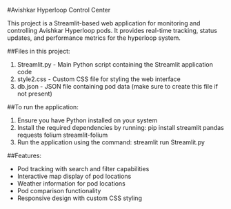 #Avishkar Hyperloop Control Center

This project is a Streamlit-based web application for monitoring and controlling Avishkar Hyperloop pods. It provides real-time tracking, status updates, and performance metrics for the hyperloop system.

##Files in this project:
1. Streamlit.py - Main Python script containing the Streamlit application code
2. style2.css - Custom CSS file for styling the web interface
3. db.json - JSON file containing pod data (make sure to create this file if not present)

##To run the application:
1. Ensure you have Python installed on your system
2. Install the required dependencies by running:
   pip install streamlit pandas requests folium streamlit-folium
3. Run the application using the command:
   streamlit run Streamlit.py

##Features:
- Pod tracking with search and filter capabilities
- Interactive map display of pod locations
- Weather information for pod locations
- Pod comparison functionality
- Responsive design with custom CSS styling

